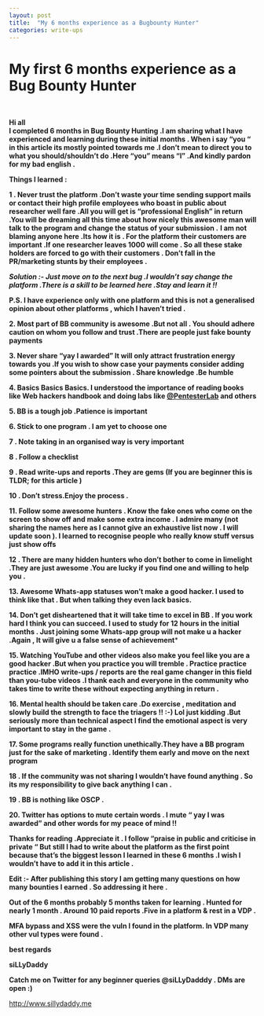 ```yaml
---
layout: post
title:  "My 6 months experience as a Bugbounty Hunter"
categories: write-ups
---
```


# My first 6 months experience as a Bug Bounty Hunter
<br>

**Hi all <br> I completed 6 months in Bug Bounty Hunting .I am sharing what I have experienced and learning during these initial months .
When i say “you “ in this article its mostly pointed towards me .I don’t mean to direct you to what you should/shouldn’t do .Here “you” means “I” .And kindly pardon for my bad english .**
<br>

**Things I learned :**
<br>

**1 . Never trust the platform .Don’t waste your time sending support mails or contact their high profile employees who boast in public about researcher well fare .All you will get is “professional English” in return .You will be dreaming all this time about how nicely this awesome man will talk to the program and change the status of your submission .**
**I am not blaming anyone here .Its how it is . For the platform their customers are important .If one researcher leaves 1000 will come . So all these stake holders are forced to go with their customers . Don’t fall in the PR/marketing stunts by their employees .**
<br> 

***Solution :- Just move on to the next bug .I wouldn’t say change the platform .There is a skill to be learned here .Stay and learn it !!***
<br>

**P.S. I have experience only with one platform and this is not a generalised opinion about other platforms , which I haven’t tried .**
<br>

**2. Most part of BB community is awesome .But not all . You should adhere caution on whom you follow and trust .There are people just fake bounty payments**

**3. Never share “yay I awarded” It will only attract frustration energy towards you .If you wish to show case your payments consider adding some pointers about the submission .
Share knowledge .Be humble**

**4. Basics Basics Basics. I understood the importance of reading books like Web hackers handbook and doing labs like
[@PentesterLab](https://twitter.com/PentesterLab) and others**

**5. BB is a tough job .Patience is important**

**6. Stick to one program . I am yet to choose one**

**7 . Note taking in an organised way is very important**

**8 . Follow a checklist**

**9 . Read write-ups and reports .They are gems (If you are beginner this is TLDR; for this article )**

**10 . Don’t stress.Enjoy the process .**

**11. Follow some awesome hunters . Know the fake ones who come on the screen to show off and make some extra income . I admire many (not sharing the names here as I cannot give an exhaustive list now . I will update soon ). I learned to recognise people who really know stuff versus just show offs**

**12 . There are many hidden hunters who don’t bother to come in limelight .They are just awesome .You are lucky if you find one and willing to help you .**

**13. Awesome Whats-app statuses won’t make a good hacker. I used to think like that . But when talking they even lack basics.**

**14. Don’t get disheartened that it will take time to excel in BB . If you work hard I think you can succeed. I used to study for 12 hours in the initial months . Just joining some Whats-app group will not make u a hacker .Again , It will give u a false sense of achievement***

**15. Watching YouTube and other videos also make you feel like you are a good hacker .But when you practice you will tremble . Practice practice practice .IMHO write-ups / reports are the real game changer in this field than you-tube videos .I thank each and everyone in the community who takes time to write these without expecting anything in return .**

**16. Mental health should be taken care .Do exercise , meditation and slowly build the strength to face the triagers !! :-) Lol just kidding .But seriously more than technical aspect I find the emotional aspect is very important to stay in the game .**

**17. Some programs really function unethically.They have a BB program just for the sake of marketing . Identify them early and move on the next program**

**18 . If the community was not sharing I wouldn’t have found anything . So its my responsibility to give back anything I can .**

**19 . BB is nothing like OSCP .**

**20. Twitter has options to mute certain words . I mute “ yay I was awarded” and other words for my peace of mind !!**

**Thanks for reading .Appreciate it . I follow “praise in public and criticise in private “ But still I had to write about the platform as the first point because that’s the biggest lesson I learned in these 6 months .I wish I wouldn’t have to add it in this article .**

**Edit :- After publishing this story I am getting many questions on how many bounties I earned . So addressing it here .**

**Out of the 6 months probably 5 months taken for learning . Hunted for nearly 1 month . Around 10 paid reports .Five in a platform & rest in a VDP .**

**MFA bypass and XSS were the vuln I found in the platform. In VDP many other vul types were found .**

**best regards**

**siLLyDaddy**

**Catch me on Twitter for any beginner queries @siLLyDadddy . DMs are open :)**

http://www.sillydaddy.me
